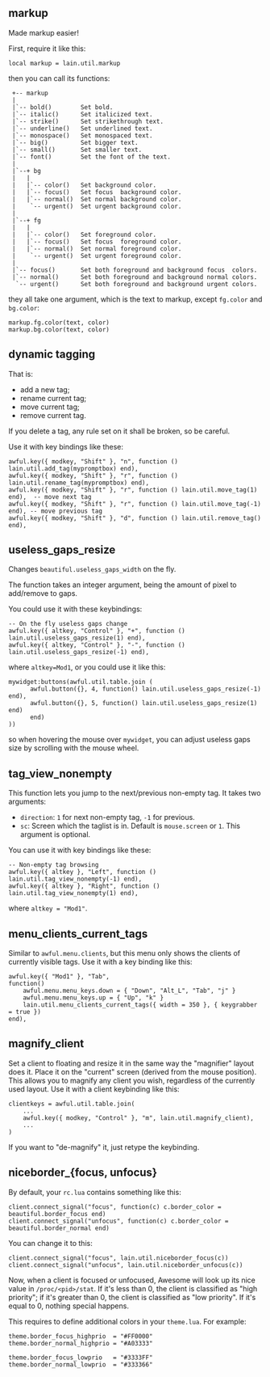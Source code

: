markup
------

Made markup easier!

First, require it like this:

    local markup = lain.util.markup

then you can call its functions:

     +-- markup
     |
     |`-- bold()        Set bold.
     |`-- italic()      Set italicized text.
     |`-- strike()      Set strikethrough text.
     |`-- underline()   Set underlined text.
     |`-- monospace()   Set monospaced text.
     |`-- big()         Set bigger text.
     |`-- small()       Set smaller text.
     |`-- font()        Set the font of the text.
     |
     |`--+ bg
     |   |
     |   |`-- color()   Set background color.
     |   |`-- focus()   Set focus  background color.
     |   |`-- normal()  Set normal background color.
     |    `-- urgent()  Set urgent background color.
     |
     |`--+ fg
     |   |
     |   |`-- color()   Set foreground color.
     |   |`-- focus()   Set focus  foreground color.
     |   |`-- normal()  Set normal foreground color.
     |    `-- urgent()  Set urgent foreground color.
     |
     |`-- focus()       Set both foreground and background focus  colors.
     |`-- normal()      Set both foreground and background normal colors.
      `-- urgent()      Set both foreground and background urgent colors.

they all take one argument, which is the text to markup, except `fg.color` and `bg.color`:

    markup.fg.color(text, color)
    markup.bg.color(text, color)

dynamic tagging
---------------

That is:

- add a new tag;
- rename current tag;
- move current tag;
- remove current tag.

If you delete a tag, any rule set on it shall be broken, so be careful.

Use it with key bindings like these:

    awful.key({ modkey, "Shift" }, "n", function () lain.util.add_tag(mypromptbox) end),
    awful.key({ modkey, "Shift" }, "r", function () lain.util.rename_tag(mypromptbox) end),
    awful.key({ modkey, "Shift" }, "r", function () lain.util.move_tag(1) end),  -- move next tag
    awful.key({ modkey, "Shift" }, "r", function () lain.util.move_tag(-1) end), -- move previous tag
    awful.key({ modkey, "Shift" }, "d", function () lain.util.remove_tag() end),

useless\_gaps\_resize
---------------------

Changes `beautiful.useless_gaps_width` on the fly.

The function takes an integer argument, being the amount of pixel to add/remove to gaps.

You could use it with these keybindings:

    -- On the fly useless gaps change
    awful.key({ altkey, "Control" }, "+", function () lain.util.useless_gaps_resize(1) end),
    awful.key({ altkey, "Control" }, "-", function () lain.util.useless_gaps_resize(-1) end),

where `altkey=Mod1`, or you could use it like this:

    mywidget:buttons(awful.util.table.join (
          awful.button({}, 4, function() lain.util.useless_gaps_resize(-1) end),
          awful.button({}, 5, function() lain.util.useless_gaps_resize(1) end)
          end)
    ))

so when hovering the mouse over `mywidget`, you can adjust useless gaps size by scrolling with the mouse wheel.

tag\_view\_nonempty
-------------------

This function lets you jump to the next/previous non-empty tag.
It takes two arguments:

* `direction`: `1` for next non-empty tag, `-1` for previous.
* `sc`: Screen which the taglist is in. Default is `mouse.screen` or `1`. This
  argument is optional.

You can use it with key bindings like these:

    -- Non-empty tag browsing
    awful.key({ altkey }, "Left", function () lain.util.tag_view_nonempty(-1) end),
    awful.key({ altkey }, "Right", function () lain.util.tag_view_nonempty(1) end),

where `altkey = "Mod1"`.

menu\_clients\_current\_tags
----------------------------

Similar to `awful.menu.clients`, but this menu only shows the clients
of currently visible tags. Use it with a key binding like this:

    awful.key({ "Mod1" }, "Tab",
    function()
        awful.menu.menu_keys.down = { "Down", "Alt_L", "Tab", "j" }
        awful.menu.menu_keys.up = { "Up", "k" }
        lain.util.menu_clients_current_tags({ width = 350 }, { keygrabber = true })
    end),

magnify\_client
---------------

Set a client to floating and resize it in the same way the "magnifier"
layout does it. Place it on the "current" screen (derived from the mouse
position). This allows you to magnify any client you wish, regardless of
the currently used layout. Use it with a client keybinding like this:

	clientkeys = awful.util.table.join(
		...
		awful.key({ modkey, "Control" }, "m", lain.util.magnify_client),
		...
	)

If you want to "de-magnify" it, just retype the keybinding.

niceborder\_{focus, unfocus}
----------------------------

By default, your `rc.lua` contains something like this:

	client.connect_signal("focus", function(c) c.border_color = beautiful.border_focus end)
	client.connect_signal("unfocus", function(c) c.border_color = beautiful.border_normal end)

You can change it to this:

	client.connect_signal("focus", lain.util.niceborder_focus(c))
	client.connect_signal("unfocus", lain.util.niceborder_unfocus(c))

Now, when a client is focused or unfocused, Awesome will look up its
nice value in `/proc/<pid>/stat`. If it's less than 0, the client is
classified as "high priority"; if it's greater than 0, the client is
classified as "low priority". If it's equal to 0, nothing special
happens.

This requires to define additional colors in your `theme.lua`. For example:

	theme.border_focus_highprio  = "#FF0000"
	theme.border_normal_highprio = "#A03333"

	theme.border_focus_lowprio   = "#3333FF"
	theme.border_normal_lowprio  = "#333366"
